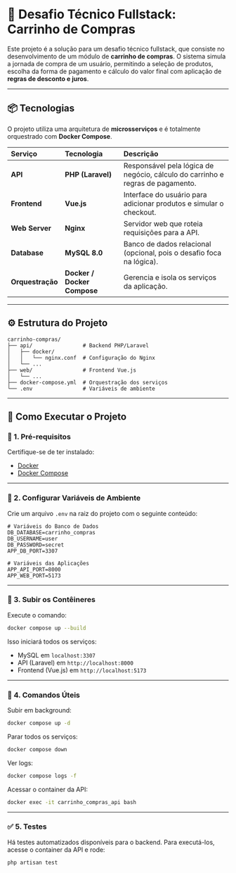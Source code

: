 # 🛒 Desafio Técnico Fullstack: Carrinho de Compras

Este projeto é a solução para um desafio técnico fullstack, que consiste no desenvolvimento de um módulo de **carrinho de compras**.
O sistema simula a jornada de compra de um usuário, permitindo a seleção de produtos, escolha da forma de pagamento e cálculo do valor final com aplicação de **regras de desconto e juros**.

---

## 📦 Tecnologias

O projeto utiliza uma arquitetura de **microsserviços** e é totalmente orquestrado com **Docker Compose**.

| Serviço          | Tecnologia                  | Descrição                                                                      |
| :--------------- | :-------------------------- | :----------------------------------------------------------------------------- |
| **API**          | **PHP (Laravel)**           | Responsável pela lógica de negócio, cálculo do carrinho e regras de pagamento. |
| **Frontend**     | **Vue.js**                  | Interface do usuário para adicionar produtos e simular o checkout.             |
| **Web Server**   | **Nginx**                   | Servidor web que roteia requisições para a API.                                |
| **Database**     | **MySQL 8.0**               | Banco de dados relacional (opcional, pois o desafio foca na lógica).           |
| **Orquestração** | **Docker / Docker Compose** | Gerencia e isola os serviços da aplicação.                                     |

---

## ⚙️ Estrutura do Projeto

```
carrinho-compras/
├── api/                # Backend PHP/Laravel
│   ├── docker/
│   │   └── nginx.conf  # Configuração do Nginx
│   └── ...
├── web/                # Frontend Vue.js
│   └── ...
├── docker-compose.yml  # Orquestração dos serviços
└── .env                # Variáveis de ambiente
```

---

## 🚀 Como Executar o Projeto

### 🧩 1. Pré-requisitos

Certifique-se de ter instalado:

* [Docker](https://docs.docker.com/get-docker/)
* [Docker Compose](https://docs.docker.com/compose/)

---

### 🧾 2. Configurar Variáveis de Ambiente

Crie um arquivo `.env` na raiz do projeto com o seguinte conteúdo:

```env
# Variáveis do Banco de Dados
DB_DATABASE=carrinho_compras
DB_USERNAME=user
DB_PASSWORD=secret
APP_DB_PORT=3307

# Variáveis das Aplicações
APP_API_PORT=8000
APP_WEB_PORT=5173
```

---

### 🐳 3. Subir os Contêineres

Execute o comando:

```bash
docker compose up --build
```

Isso iniciará todos os serviços:

* MySQL em `localhost:3307`
* API (Laravel) em `http://localhost:8000`
* Frontend (Vue.js) em `http://localhost:5173`

---
### 🧰 4. Comandos Úteis

Subir em background:

```bash
docker compose up -d
```

Parar todos os serviços:

```bash
docker compose down
```

Ver logs:

```bash
docker compose logs -f
```

Acessar o container da API:

```bash
docker exec -it carrinho_compras_api bash
```

---

### ✅ 5. Testes
Há testes automatizados disponíveis para o backend. Para executá-los, acesse o container da API e rode:
```bash
php artisan test
```
